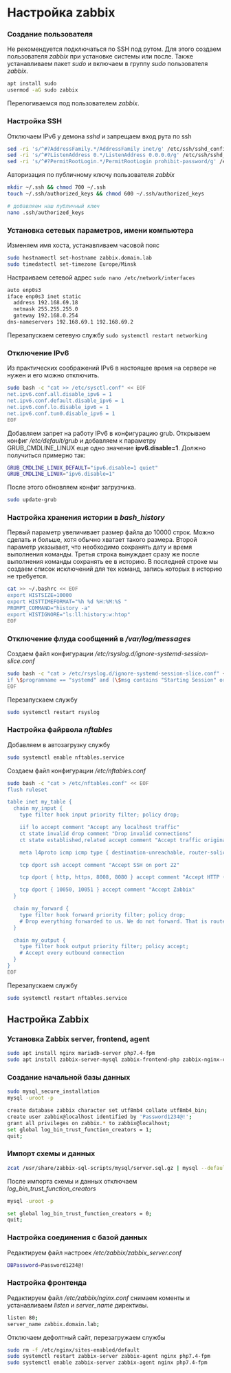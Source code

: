 # Настройка zabbix

### Создание пользователя

Не рекомендуется подключаться по SSH под рутом. Для этого создаем пользователя *zabbix* при установке системы или после. Также устанавливаем пакет *sudo* и включаем в группу *sudo* пользователя *zabbix*.

```bash
apt install sudo
usermod -aG sudo zabbix
```
Перелогиваемся под пользователем *zabbix*.

### Настройка SSH

Отключаем IPv6 у демона *sshd* и запрещаем вход рута по ssh
```bash
sed -ri 's/^#?AddressFamily.*/AddressFamily inet/g' /etc/ssh/sshd_config
sed -ri 's/^#?ListenAddress 0.*/ListenAddress 0.0.0.0/g' /etc/ssh/sshd_config
sed -ri 's/^#?PermitRootLogin.*/PermitRootLogin prohibit-password/g' /etc/ssh/sshd_config
```

Авторизация по публичному ключу пользователя *zabbix*

```bash
mkdir ~/.ssh && chmod 700 ~/.ssh
touch ~/.ssh/authorized_keys && chmod 600 ~/.ssh/authorized_keys

# добавляем наш публичный ключ
nano .ssh/authorized_keys
```

### Установка сетевых параметров, имени компьютера

Изменяем имя хоста, устанавливаем часовой пояс

```bash
sudo hostnamectl set-hostname zabbix.domain.lab
sudo timedatectl set-timezone Europe/Minsk
```

Настраиваем сетевой адрес  `sudo nano /etc/network/interfaces`

```bash
auto enp0s3
iface enp0s3 inet static
  address 192.168.69.18
  netmask 255.255.255.0
  gateway 192.168.0.254
dns-nameservers 192.168.69.1 192.168.69.2
```

Перезапускаем сетевую службу `sudo systemctl restart networking`

### Отключение IPv6

Из практических соображений IPv6 в настоящее время на сервере не нужен и его можно отключить.

```bash
sudo bash -c "cat >> /etc/sysctl.conf" << EOF
net.ipv6.conf.all.disable_ipv6 = 1
net.ipv6.conf.default.disable_ipv6 = 1
net.ipv6.conf.lo.disable_ipv6 = 1
net.ipv6.conf.tun0.disable_ipv6 = 1
EOF
```

Добавляем запрет на работу IPv6 в конфигурацию grub. Открываем конфиг */etc/default/grub* и добавляем к параметру GRUB_CMDLINE_LINUX еще одно значение **ipv6.disable=1**. Должно получиться примерно так:
```bash
GRUB_CMDLINE_LINUX_DEFAULT="ipv6.disable=1 quiet"
GRUB_CMDLINE_LINUX="ipv6.disable=1"
```

После этого обновляем конфиг загрузчика.

```bash
sudo update-grub
```

### Настройка хранения истории в *bash_history*

Первый параметр увеличивает размер файла до 10000 строк. Можно сделать и больше, хотя обычно хватает такого размера. Второй параметр указывает, что необходимо сохранять дату и время выполнения команды. Третья строка вынуждает сразу же после выполнения команды сохранять ее в историю. В последней строке мы создаем список исключений для тех команд, запись которых в историю не требуется.

```bash
cat >> ~/.bashrc << EOF
export HISTSIZE=10000
export HISTTIMEFORMAT="%h %d %H:%M:%S "
PROMPT_COMMAND="history -a"
export HISTIGNORE="ls:ll:history:w:htop"
EOF
```

### Отключение флуда сообщений в */var/log/messages*

Создаем файл конфигурации */etc/rsyslog.d/ignore-systemd-session-slice.conf*
```bash
sudo bash -c "cat > /etc/rsyslog.d/ignore-systemd-session-slice.conf" << EOF
if \$programname == "systemd" and (\$msg contains "Starting Session" or \$msg contains "Started Session" or \$msg contains "Created slice" or \$msg contains "Starting user-" or \$msg contains "Starting User Slice of" or \$msg contains "Removed session" or \$msg contains "Removed slice User Slice of" or \$msg contains "Stopping User Slice of") then stop
EOF
```

Перезапускаем службу

```bash
sudo systemctl restart rsyslog
```

### Настройка файрвола *nftables*

Добавляем в автозагрузку службу

```bash
sudo systemctl enable nftables.service
```

Создаем файл конфигурации */etc/nftables.conf*
```bash
sudo bash -c "cat > /etc/nftables.conf" << EOF
flush ruleset

table inet my_table {
  chain my_input {
    type filter hook input priority filter; policy drop;

    iif lo accept comment "Accept any localhost traffic"
    ct state invalid drop comment "Drop invalid connections"
    ct state established,related accept comment "Accept traffic originated from us"

    meta l4proto icmp icmp type { destination-unreachable, router-solicitation, router-advertisement, time-exceeded, parameter-problem } accept comment "Accept ICMP"

    tcp dport ssh accept comment "Accept SSH on port 22"

    tcp dport { http, https, 8008, 8080 } accept comment "Accept HTTP (ports 80, 443, 8008, 8080)"

    tcp dport { 10050, 10051 } accept comment "Accept Zabbix"
  }

  chain my_forward {
    type filter hook forward priority filter; policy drop;
    # Drop everything forwarded to us. We do not forward. That is routers job.
  }

  chain my_output {
    type filter hook output priority filter; policy accept;
    # Accept every outbound connection
  }
}
EOF
```

Перезапускаем службу

```bash
sudo systemctl restart nftables.service
```

## Настройка Zabbix

### Установка Zabbix server, frontend, agent

```bash
sudo apt install nginx mariadb-server php7.4-fpm
sudo apt install zabbix-server-mysql zabbix-frontend-php zabbix-nginx-conf zabbix-sql-scripts zabbix-agent
```

### Создание начальной базы данных

```bash
sudo mysql_secure_installation
mysql -uroot -p
```

```bash
create database zabbix character set utf8mb4 collate utf8mb4_bin;
create user zabbix@localhost identified by 'Password1234@!';
grant all privileges on zabbix.* to zabbix@localhost;
set global log_bin_trust_function_creators = 1;
quit;
```

### Импорт схемы и данных

```bash
zcat /usr/share/zabbix-sql-scripts/mysql/server.sql.gz | mysql --default-character-set=utf8mb4 -uzabbix -p zabbix
```
После импорта схемы и данных отключаем *log_bin_trust_function_creators*

```bash
mysql -uroot -p
```

```bash
set global log_bin_trust_function_creators = 0;
quit;
```

### Настройка соединения с базой данных

Редактируем файл настроек */etc/zabbix/zabbix_server.conf*

```bash
DBPassword=Password1234@!
```

### Настройка фронтенда

Редактируем файл */etc/zabbix/nginx.conf* снимаем коменты и устанавливаем  *listen* и *server_name* директивы.


```bash
listen 80;
server_name zabbix.domain.lab;
```

Отключаем дефолтный сайт, перезагружаем службы

```bash
sudo rm -f /etc/nginx/sites-enabled/default
sudo systemctl restart zabbix-server zabbix-agent nginx php7.4-fpm
sudo systemctl enable zabbix-server zabbix-agent nginx php7.4-fpm
```
